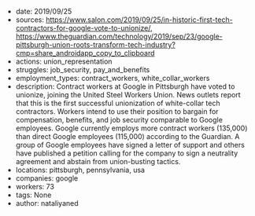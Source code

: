 - date: 2019/09/25
- sources: https://www.salon.com/2019/09/25/in-historic-first-tech-contractors-for-google-vote-to-unionize/, https://www.theguardian.com/technology/2019/sep/23/google-pittsburgh-union-roots-transform-tech-industry?cmp=share_androidapp_copy_to_clipboard
- actions: union_representation
- struggles: job_security, pay_and_benefits
- employment_types: contract_workers, white_collar_workers
- description: Contract workers at Google in Pittsburgh have voted to unionize, joining the United Steel Workers Union. News outlets report that this is the first successful unionization of white-collar tech contractors. Workers intend to use their position to bargain for compensation, benefits, and job security comparable to Google employees. Google currently employs more contract workers (135,000) than direct Google employees (115,000) according to the Guardian. A group of Google employees have signed a letter of support and others have published a petition calling for the company to sign a neutrality agreement and abstain from union-busting tactics.
- locations: pittsburgh, pennsylvania, usa
- companies: google
- workers: 73
- tags: None
- author: nataliyaned
